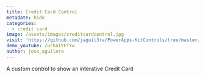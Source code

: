 ```yaml
---
title: Credit Card Control
metadate: hide
categories:
  - credit card
image: /assets/images/creditcardcontrol.jpg
visit: 'https://github.com/jaguil3ra/PowerApps-KitControls/tree/master/src/CreditCardControl'
demo_youtube: ZuchaItFTYw
author: jose_aguilera
---
```


A custom control to show an interative Credit Card
